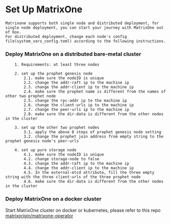 # **Set Up MatrixOne**
    Matrixone supports both single node and distributed deployment, for single node deployment, you can start your journey with MatrixOne out of box.
    For distributed deployment, change each node's config file(system_vars_config.toml) according to the following instructions.
### **Deploy MatrixOne on a distributed bare-metal cluster**
```
    1. Requirements: at least three nodes

    2. set up the prophet genesis node
        2.1. make sure the nodeID is unique
        2.2. change the addr-raft ip to the machine ip
        2.3. change the addr-client ip to the machine ip
        2.4. make sure the prophet name is different from the names of other two prophet node
        2.5. change the rpc-addr ip to the machine ip
        2.6. change the client-urls ip to the machine ip
        2.7. change the peer-urls ip to the machine ip
        2.8. make sure the dir-data is different from the other nodes in the cluster

    3. set up the other two prophet nodes
        3.1. apply the above 8 steps of prophet genesis node setting
        3.2. change the prophet join address from empty string to the prophet genesis node's peer-urls
   
    4. set up pure storage node
        4.1. make sure the nodeID is unique
        4.2. change storage-node to false
        4.3. change the addr-raft ip to the machine ip
        4.4. change the addr-client ip to the machine ip
        4.5. In the external-etcd attribute, fill the three empty string with the three client-urls of the three prophet node
        4.6. make sure the dir-data is different from the other nodes in the cluster
```

### **Deploy MatrixOne on a docker cluster**
Start MatrixOne cluster on docker or kubernetes, please refer to this repo [matrixorigin/matrixone-operator](https://github.com/matrixorigin/matrixone-operator)                                  